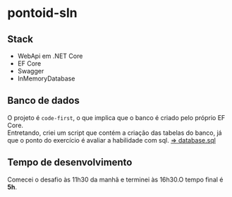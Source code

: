 # pontoid-sln

## Stack
- WebApi em .NET Core
- EF Core
- Swagger
- InMemoryDatabase

## Banco de dados
O projeto é `code-first`, o que implica que o banco é criado pelo próprio EF Core.  
Entretando, criei um script que contém a criação das tabelas do banco, já que o ponto do exercício é avaliar a habilidade com sql.
[=> database.sql](database.sql)


## Tempo de desenvolvimento
Comecei o desafio às 11h30 da manhã e terminei às 16h30.O tempo final é **5h**.

